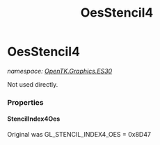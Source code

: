 ﻿---
title: OesStencil4
---

# OesStencil4
_namespace: [OpenTK.Graphics.ES30](N-OpenTK.Graphics.ES30.html)_

Not used directly.



### Properties

#### StencilIndex4Oes
Original was GL_STENCIL_INDEX4_OES = 0x8D47

